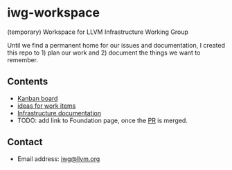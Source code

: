# iwg-workspace

(temporary) Workspace for LLVM Infrastructure Working Group

Until we find a permanent home for our issues and documentation, I created this
repo to 1) plan our work and 2) document the things we want to remember.

## Contents

* [Kanban board](https://github.com/ChristianKuehnel/iwg-workspace/projects/1)
* [ideas for work items](https://github.com/ChristianKuehnel/iwg-workspace/blob/main/collection_of_work_items.md)
* [Infrastructure documentation](infrastructure_documentation.md)
* TODO: add link to Foundation page, once the
  [PR](https://github.com/llvm/llvm-foundation-www/pull/3) is merged.

## Contact

* Email address: [iwg@llvm.org](mailto:iwg@llvm.org)
